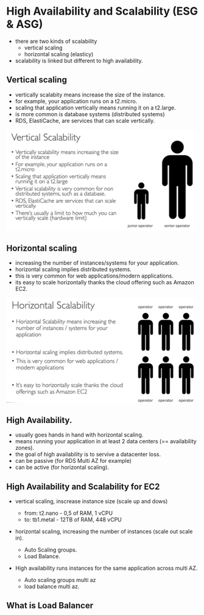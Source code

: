 # High Availability and Scalability (ESG & ASG)

- there are two kinds of scalability
  - vertical scaling
  - horizontal scaling (elasticy)
- scalability is linked but different to high availability.

## Vertical scaling
- vertically scalabity means increase the size of the instance.
- for example, your application runs on a t2.micro.
- scaling that application vertically means running it on a t2.large.
- is more common is database systems (distributed systems)
- RDS, ElastiCache, are services that can scale vertically.

![Alt text](image.png)

## Horizontal scaling
- increasing the number of instances/systems for your application.
- horizontal scaling implies distributed systems.
- this is very common for web applications/modern applications.
- its easy to scale horizontally thanks the cloud offering such as Amazon EC2.

![Alt text](image-1.png)

## High Availability.
- usually goes hands in hand with horizontal scaling.
- means running your application in at least 2 data centers (== availability zones).
- the goal of high availability is to servive a datacenter loss.
- can be passive (for RDS Multi AZ for example)
- can be active (for horizontal scaling).

## High Availability and Scalability for EC2
- vertical scaling, inscrease instance size (scale up and dows)
  - from: t2.nano - 0,5 of RAM, 1 vCPU
  - to: tb1.metal - 12TB of RAM, 448 vCPU
- horizontal scaling, increasing the number of instances (scale out scale in).
  - Auto Scaling groups.
  - Load Balance.

- High availability runs instances  for the same application across multi AZ.
  - Auto scaling groups multi az
  - load balance multi az.


## What is Load Balancer

